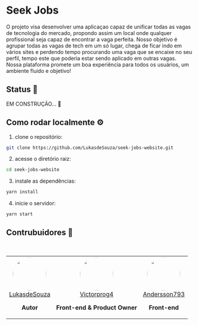 # Seek Jobs

O projeto visa desenvolver uma aplicaçao capaz de unificar todas as vagas de tecnologia do mercado, propondo assim um local onde qualquer profissional seja capaz de encontrar a vaga perfeita. Nosso objetivo é agrupar todas as vagas de tech em um só lugar, chega de ficar indo em vários sites e perdendo tempo procurando uma vaga que se encaixe no seu perfil, tempo este que poderia estar sendo aplicado em outras vagas. Nossa plataforma promete um boa experiência para todos os usuários, um ambiente fluido e objetivo!

## Status 👀

EM CONSTRUÇÃO...  🚧
<!--EM PRODUÇÃO... 🚀--> 

## Como rodar localmente ⚙️

1. clone o repositório:

```bash
git clone https://github.com/LukasdeSouza/seek-jobs-website.git
```
2. acesse o diretório raiz:
```bash
cd seek-jobs-website
```
3. instale as dependências:
```bash
yarn install
```
4. inicie o servidor:
```bash
yarn start
```

## Contrubuidores 🤟

<!--
    todos os avatares devem seguir esse padrão


    <td style="text-align:center">
        <img height="90" width="90" style="border-radius: 50%;" 
            src="<url do avatar>"
        >
        <br>
        <a href="https://github.com/LukasdeSouza">
            <nickname>
        </a>
        <p style="font-weight:bold">
            <função no projeto>
        </p>
        <pode haver mais de uma função>
    </td>
-->
<br>
<table>
    <tr>
        <!--Lucas de Souza-->
        <td style="text-align:center">
            <img height="90" width="90" style="border-radius: 50%;" 
                src="https://avatars.githubusercontent.com/u/99886292?v=4"
            >
            <br>
            <a href="https://github.com/LukasdeSouza">
                LukasdeSouza
            </a>
            <p style="font-weight:bold">
                Autor
            </p>
        </td>
        <!--Vitor Hugo-->
        <td style="text-align:center">
            <img height="90" width="90" style="border-radius: 50%;" 
                src="https://avatars.githubusercontent.com/u/100080203?v=4"
            >
            <br>
            <a href="https://github.com/LukasdeSouza">
                Victorprog4
            </a>
            <p style="font-weight:bold">
                Front-end & Product Owner
            </p>
        </td>
        <!--Andersson Gonçalves-->
        <td style="text-align:center">
            <img height="90" width="90" style="border-radius: 50%;" 
                src="https://avatars.githubusercontent.com/u/94249557?s=400&u=72f47fb4e4ed4bb314de7ddae4eee7d033106348&v=4"
            >
            <br>
            <a href="https://github.com/LukasdeSouza">
                Andersson793
            </a>
            <p style="font-weight:bold">
                Front-end
            </p>
        </td>
    </tr>
</table>